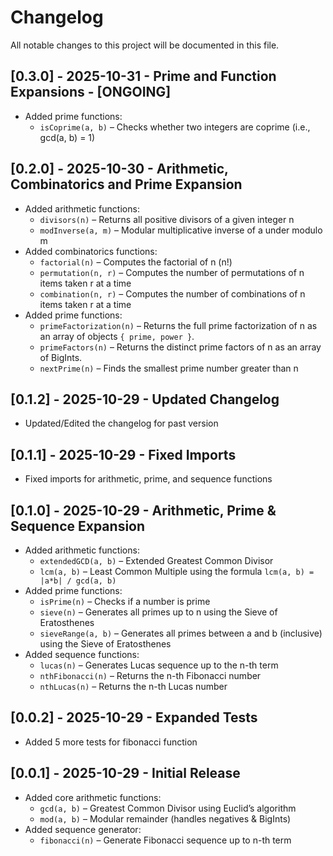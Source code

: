# Changelog

All notable changes to this project will be documented in this file.

## [0.3.0] - 2025-10-31 - Prime and Function Expansions - [ONGOING]

- Added prime functions:
  - `isCoprime(a, b)` – Checks whether two integers are coprime (i.e., gcd(a, b) = 1)

## [0.2.0] - 2025-10-30 - Arithmetic, Combinatorics and Prime Expansion

- Added arithmetic functions: 
  - `divisors(n)` – Returns all positive divisors of a given integer n
  - `modInverse(a, m)` – Modular multiplicative inverse of a under modulo m
- Added combinatorics functions:
  - `factorial(n)` – Computes the factorial of n (n!)
  - `permutation(n, r)` – Computes the number of permutations of n items taken r at a time
  - `combination(n, r)` – Computes the number of combinations of n items taken r at a time
- Added prime functions:
  - `primeFactorization(n)` – Returns the full prime factorization of n as an array of objects `{ prime, power }`.
  - `primeFactors(n)` – Returns the distinct prime factors of n as an array of BigInts.
  - `nextPrime(n)` – Finds the smallest prime number greater than n

## [0.1.2] - 2025-10-29 - Updated Changelog

- Updated/Edited the changelog for past version

## [0.1.1] - 2025-10-29 - Fixed Imports

- Fixed imports for arithmetic, prime, and sequence functions

## [0.1.0] - 2025-10-29 - Arithmetic, Prime & Sequence Expansion

- Added arithmetic functions:
  - `extendedGCD(a, b)` – Extended Greatest Common Divisor
  - `lcm(a, b)` – Least Common Multiple using the formula `lcm(a, b) = |a*b| / gcd(a, b)`
- Added prime functions:
  - `isPrime(n)` – Checks if a number is prime
  - `sieve(n)` – Generates all primes up to n using the Sieve of Eratosthenes
  - `sieveRange(a, b)` – Generates all primes between a and b (inclusive) using the Sieve of Eratosthenes
- Added sequence functions:
  - `lucas(n)` – Generates Lucas sequence up to the n-th term
  - `nthFibonacci(n)` – Returns the n-th Fibonacci number
  - `nthLucas(n)` – Returns the n-th Lucas number

## [0.0.2] - 2025-10-29 - Expanded Tests

- Added 5 more tests for fibonacci function

## [0.0.1] - 2025-10-29 - Initial Release

- Added core arithmetic functions:
  - `gcd(a, b)` – Greatest Common Divisor using Euclid’s algorithm
  - `mod(a, b)` – Modular remainder (handles negatives & BigInts)
- Added sequence generator:
  - `fibonacci(n)` – Generate Fibonacci sequence up to n-th term
